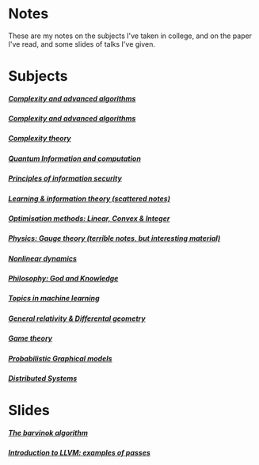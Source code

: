 # Notes
These are my notes on the subjects I've taken in college, and on the paper I've read, and
some slides of talks I've given.

# Subjects
##### [Complexity and advanced algorithms](./flows/report.pdf)
##### [Complexity and advanced algorithms](./advanced-algorithms/main.pdf)
##### [Complexity theory](./complexity/main.pdf)
##### [Quantum Information and computation](./quantum-computation/main.pdf)
##### [Principles of information security](./information-security/main.pdf)
##### [Learning & information theory (scattered notes)](./learningtheory/main.pdf)
##### [Optimisation methods: Linear, Convex & Integer](./optimisation/main.pdf)
##### [Physics: Gauge theory (terrible notes, but interesting material)](./physics/main.pdf)
##### [Nonlinear dynamics](./nonlineardynamics/main.pdf)
##### [Philosophy: God and Knowledge](./philosophy/main.pdf)
##### [Topics in machine learning](./topics-in-ml/main.pdf)
##### [General relativity & Differental geometry](./diffgeo/main.pdf)
##### [Game theory](./gametheory/main.pdf)
##### [Probabilistic Graphical models](./probabilistic-graphical-models/main.pdf)
##### [Distributed Systems](./distributedsystems/main.pdf)

# Slides
##### [The barvinok algorithm](./barvinok/slides.pdf)
##### [Introduction to LLVM: examples of passes](./talk-intro-llvm/talk-llvm-c-compiler.org)
